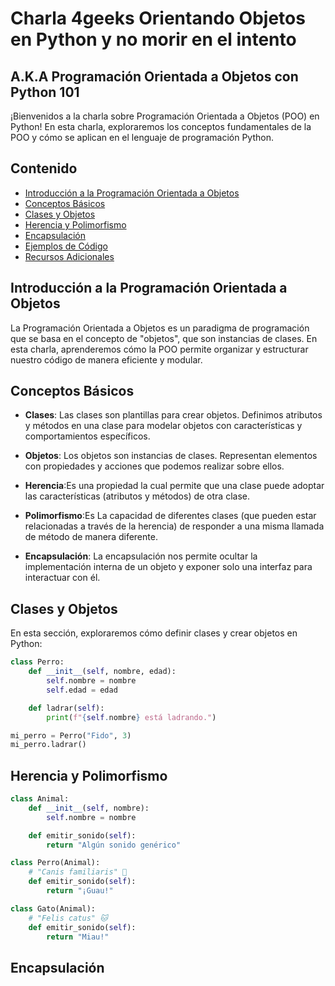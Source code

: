 # Charla 4geeks Orientando Objetos en Python y no morir en el intento
## A.K.A Programación Orientada a Objetos con Python 101

¡Bienvenidos a la charla sobre Programación Orientada a Objetos (POO) en Python! En esta charla, exploraremos los conceptos fundamentales de la POO y cómo se aplican en el lenguaje de programación Python.

## Contenido

- [Introducción a la Programación Orientada a Objetos](#introducción-a-la-programación-orientada-a-objetos)
- [Conceptos Básicos](#conceptos-básicos)
- [Clases y Objetos](#clases-y-objetos)
- [Herencia y Polimorfismo](#herencia-y-polimorfismo)
- [Encapsulación](#encapsulación)
- [Ejemplos de Código](#ejemplos-de-código)
- [Recursos Adicionales](#recursos-adicionales)

## Introducción a la Programación Orientada a Objetos

La Programación Orientada a Objetos es un paradigma de programación que se basa en el concepto de "objetos", que son instancias de clases. En esta charla, aprenderemos cómo la POO permite organizar y estructurar nuestro código de manera eficiente y modular.

## Conceptos Básicos

- **Clases**: Las clases son plantillas para crear objetos. Definimos atributos y métodos en una clase para modelar objetos con características y comportamientos específicos.

- **Objetos**: Los objetos son instancias de clases. Representan elementos con propiedades y acciones que podemos realizar sobre ellos.

- **Herencia**:Es una propiedad la cual permite que una clase puede adoptar las características (atributos y métodos) de otra clase.

- **Polimorfismo**:Es La capacidad de diferentes clases (que pueden estar relacionadas a través de la herencia) de responder a una misma llamada de método de manera diferente.

- **Encapsulación**: La encapsulación nos permite ocultar la implementación interna de un objeto y exponer solo una interfaz para interactuar con él.

## Clases y Objetos

En esta sección, exploraremos cómo definir clases y crear objetos en Python:

```python
class Perro:
    def __init__(self, nombre, edad):
        self.nombre = nombre
        self.edad = edad

    def ladrar(self):
        print(f"{self.nombre} está ladrando.")

mi_perro = Perro("Fido", 3)
mi_perro.ladrar()
```

## Herencia y Polimorfismo

```python
class Animal:
    def __init__(self, nombre):
        self.nombre = nombre

    def emitir_sonido(self):
        return "Algún sonido genérico"

class Perro(Animal):
    # "Canis familiaris" 🐶
    def emitir_sonido(self):
        return "¡Guau!"

class Gato(Animal):
    # "Felis catus" 🐱
    def emitir_sonido(self):
        return "Miau!"
```


## Encapsulación